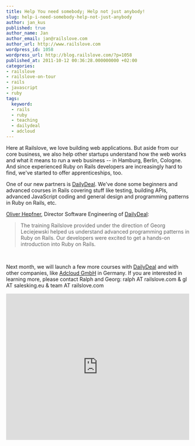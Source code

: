 ```yaml
---
title: Help You need somebody; Help not just anybody!
slug: help-i-need-somebody-help-not-just-anybody
author: jan_kus
published: true
author_name: Jan
author_email: jan@railslove.com
author_url: http://www.railslove.com
wordpress_id: 1058
wordpress_url: http://blog.railslove.com/?p=1058
published_at: 2011-10-12 00:36:28.000000000 +02:00
categories:
- railslove
- railslove-on-tour
- rails
- javascript
- ruby
tags:
  keyword:
  - rails
  - ruby
  - teaching
  - dailydeal
  - adcloud
---
```

Here at Railslove, we love building web applications. But aside from our core business, we also help other startups understand how the web works and what it means to run a web business -- in Hamburg, Berlin, Cologne. And since experienced Ruby on Rails developers are increasingly hard to find, we've started to offer apprenticeships, too.

One of our new partners is <a href="http://dailydeal.de/">DailyDeal</a>. We've done some beginners and advanced courses in Rails covering stuff like testing, building APIs, advanced JavaScript coding and general design and programming patterns in Ruby on Rails, etc.

<a href="https://www.xing.com/profile/Oliver_Hepfner">Oliver Hepfner</a>, Director Software Engineering of <a href="http://dailydeal.de/">DailyDeal</a>:
<blockquote>The training Railslove provided under the direction of Georg Leciejewski helped us understand advanced programming patterns in Ruby on Rails. Our developers were excited to get a hands-on introduction into Ruby on Rails.</blockquote>
&nbsp;

Next month, we will launch a few more courses with <a href="http://railslove.com/items/daily_deal">DailyDeal</a> and with other companies, like <a href="http://adcloud.com">Adcloud GmbH</a> in Germany. If you are interested in learning more, please contact Ralph and Georg: ralph AT railslove.com & gl AT salesking.eu & team AT railslove.com

<iframe width="500" height="400" src="http://www.youtube.com/embed/TU7JjJJZi1Q" frameborder="0" allowfullscreen></iframe>
